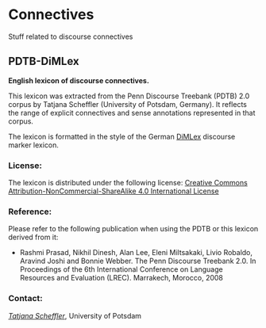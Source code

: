 # Connectives

Stuff related to discourse connectives

## PDTB-DiMLex

**English lexicon of discourse connectives.**

This lexicon was extracted from the Penn Discourse Treebank (PDTB) 2.0 corpus by Tatjana Scheffler (University of Potsdam, Germany). It reflects the range of explicit connectives and sense annotations represented in that corpus.

The lexicon is formatted in the style of the German [DiMLex](https://github.com/discourse-lab/dimlex) discourse marker lexicon.

### License: 

The lexicon is distributed under the following license:
[Creative Commons Attribution-NonCommercial-ShareAlike 4.0 International License](https://creativecommons.org/licenses/by-nc-sa/4.0/)

### Reference:
Please refer to the following publication when using the PDTB or this lexicon derived from it:

* Rashmi Prasad, Nikhil Dinesh, Alan Lee, Eleni Miltsakaki, Livio Robaldo, Aravind Joshi and Bonnie Webber. The Penn Discourse Treebank 2.0. In Proceedings of the 6th International Conference on Language Resources and Evaluation (LREC). Marrakech, Morocco, 2008

### Contact:

*[Tatjana Scheffler](http://www.ling.uni-potsdam.de/~scheffler/)*, University of Potsdam
